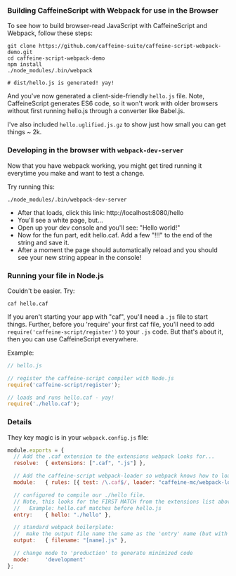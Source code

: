 ### Building CaffeineScript with Webpack for use in the Browser

To see how to build browser-read JavaScript with CaffeineScript and Webpack, follow these steps:

```shell
git clone https://github.com/caffeine-suite/caffeine-script-webpack-demo.git
cd caffeine-script-webpack-demo
npm install
./node_modules/.bin/webpack

# dist/hello.js is generated! yay!
```

And you've now generated a client-side-friendly `hello.js` file. Note, CaffeineScript generates ES6 code, so it won't work with older browsers without first running hello.js through a converter like Babel.js.

I've also included `hello.uglified.js.gz` to show just how small you can get things ~ 2k.

### Developing in the browser with `webpack-dev-server`

Now that you have webpack working, you might get tired running it everytime you make and want to test a change.

Try running this:

```shell
./node_modules/.bin/webpack-dev-server
```

* After that loads, click this link: http://localhost:8080/hello
* You'll see a white page, but...
* Open up your dev console and you'll see: "Hello world!"
* Now for the fun part, edit hello.caf. Add a few "!!!" to the end of the string and save it.
* After a moment the page should automatically reload and you should see your new string appear in the console!

### Running your file in Node.js

Couldn't be easier. Try:

```shell
caf hello.caf
```

If you aren't starting your app with "caf", you'll need a `.js` file to start things. Further, before you 'require' your first caf file, you'll need to add `require('caffeine-script/register')` to your `.js` code. But that's about it, then you can use CaffeineScript everywhere.

Example:
```javascript
// hello.js

// register the caffeine-script compiler with Node.js
require('caffeine-script/register');

// loads and runs hello.caf - yay!
require('./hello.caf');
```


### Details

They key magic is in your `webpack.config.js` file:

```javascript
module.exports = {
  // Add the .caf extension to the extensions webpack looks for...
  resolve:  { extensions: [".caf", ".js"] },

  // Add the caffeine-script webpack-loader so webpack knows how to load caf files...
  module:   { rules: [{ test: /\.caf$/, loader: "caffeine-mc/webpack-loader" }]},

  // configured to compile our ./hello file.
  // Note, this looks for the FIRST MATCH from the extensions list above:
  //   Example: hello.caf matches before hello.js
  entry:    { hello: "./hello" },

  // standard webpack boilerplate:
  //  make the output file name the same as the 'entry' name (but with .js)
  output:   { filename: "[name].js" },

  // change mode to 'production' to generate minimized code
  mode:     'development'
};
```